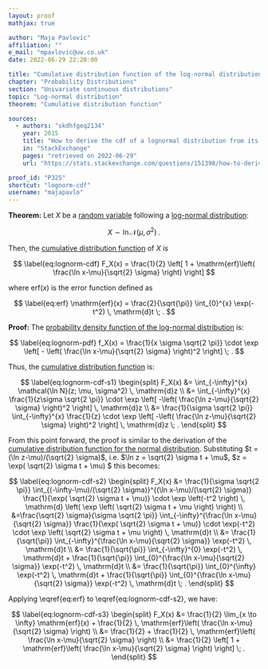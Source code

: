 ```yaml
---
layout: proof
mathjax: true

author: "Maja Pavlovic"
affiliation: ""
e_mail: "mpavlovic@uw.co.uk"
date: 2022-06-29 22:20:00

title: "Cumulative distribution function of the log-normal distribution"
chapter: "Probability Distributions"
section: "Univariate continuous distributions"
topic: "Log-normal distribution"
theorem: "Cumulative distribution function"

sources:
  - authors: "skdhfgeq2134"
    year: 2015
    title: "How to derive the cdf of a lognormal distribution from its pdf"
    in: "StackExchange"
    pages: "retrieved on 2022-06-29"
    url: "https://stats.stackexchange.com/questions/151398/how-to-derive-the-cdf-of-a-lognormal-distribution-from-its-pdf/151404#151404"

proof_id: "P325"
shortcut: "lognorm-cdf"
username: "majapavlo"
---
```



**Theorem:** Let $X$ be a [random variable](/D/rvar) following a [log-normal distribution](/D/lognorm):

$$ \label{eq:norm}
X \sim \ln \mathcal{N}(\mu, \sigma^2) \; .
$$

Then, the [cumulative distribution function](/D/lognorm-cdf) of $X$ is

$$ \label{eq:lognorm-cdf}
F_X(x) = \frac{1}{2} \left[ 1 + \mathrm{erf}\left( \frac{\ln x-\mu}{\sqrt{2} \sigma} \right) \right]
$$

where $\mathrm{erf}(x)$ is the error function defined as

$$ \label{eq:erf}
\mathrm{erf}(x) = \frac{2}{\sqrt{\pi}} \int_{0}^{x} \exp(-t^2) \, \mathrm{d}t \; .
$$


**Proof:** The [probability density function of the log-normal distribution](/P/lognorm-pdf) is:

$$ \label{eq:lognorm-pdf}
f_X(x) = \frac{1}{x \sigma \sqrt{2 \pi}} \cdot \exp \left[ - \left( \frac{\ln x-\mu}{\sqrt{2} \sigma} \right)^2 \right] \; .
$$

Thus, the [cumulative distribution function](/D/lognorm-cdf) is:

$$ \label{eq:lognorm-cdf-s1}
\begin{split}
F_X(x) &= \int_{-\infty}^{x} \mathcal{\ln N}(z; \mu, \sigma^2) \, \mathrm{d}z \\
&= \int_{-\infty}^{x} \frac{1}{z\sigma \sqrt{2 \pi}} \cdot \exp \left[ -\left( \frac{\ln z-\mu}{\sqrt{2} \sigma} \right)^2 \right] \, \mathrm{d}z \\
&= \frac{1}{\sigma \sqrt{2 \pi}} \int_{-\infty}^{x} \frac{1}{z} \cdot \exp \left[ -\left( \frac{\ln z-\mu}{\sqrt{2} \sigma} \right)^2 \right] \, \mathrm{d}z \; .
\end{split}
$$

From this point forward, the proof is similar to the derivation of the [cumulative distribution function for the normal distribution](/P/norm-cdf). Substituting $t = (\ln z-\mu)/(\sqrt{2} \sigma)$, i.e. $\ln z = \sqrt{2} \sigma t + \mu$, $z = \exp( \sqrt{2} \sigma t + \mu) $ this becomes:

$$ \label{eq:lognorm-cdf-s2}
\begin{split}
F_X(x) &= \frac{1}{\sigma \sqrt{2 \pi}} \int_{(-\infty-\mu)/(\sqrt{2} \sigma)}^{(\ln x-\mu)/(\sqrt{2} \sigma)} \frac{1}{\exp( \sqrt{2} \sigma t + \mu)} \cdot \exp \left(-t^2 \right) \, \mathrm{d} \left( \exp \left( \sqrt{2} \sigma t + \mu \right) \right) \\
&=\frac{\sqrt{2} \sigma}{\sigma \sqrt{2 \pi}} \int_{-\infty}^{\frac{\ln x-\mu}{\sqrt{2} \sigma}} \frac{1}{\exp( \sqrt{2} \sigma t + \mu)} \cdot
\exp(-t^2) \cdot \exp \left( \sqrt{2} \sigma t + \mu \right) \, \mathrm{d}t  \\
&= \frac{1}{\sqrt{\pi}} \int_{-\infty}^{\frac{\ln x-\mu}{\sqrt{2} \sigma}} \exp(-t^2) \, \mathrm{d}t \\
&= \frac{1}{\sqrt{\pi}} \int_{-\infty}^{0} \exp(-t^2) \, \mathrm{d}t + \frac{1}{\sqrt{\pi}} \int_{0}^{\frac{\ln x-\mu}{\sqrt{2} \sigma}} \exp(-t^2) \, \mathrm{d}t \\
&= \frac{1}{\sqrt{\pi}} \int_{0}^{\infty} \exp(-t^2) \, \mathrm{d}t + \frac{1}{\sqrt{\pi}} \int_{0}^{\frac{\ln x-\mu}{\sqrt{2} \sigma}} \exp(-t^2) \, \mathrm{d}t \; .
\end{split}
$$

Applying \eqref{eq:erf} to \eqref{eq:lognorm-cdf-s2}, we have:

$$ \label{eq:lognorm-cdf-s3}
\begin{split}
F_X(x) &= \frac{1}{2} \lim_{x \to \infty} \mathrm{erf}(x) + \frac{1}{2} \, \mathrm{erf}\left( \frac{\ln x-\mu}{\sqrt{2} \sigma} \right) \\
&= \frac{1}{2} + \frac{1}{2} \, \mathrm{erf}\left( \frac{\ln x-\mu}{\sqrt{2} \sigma} \right) \\
&= \frac{1}{2} \left[ 1 + \mathrm{erf}\left( \frac{\ln x-\mu}{\sqrt{2} \sigma} \right) \right] \; .
\end{split}
$$